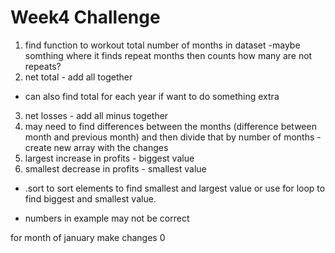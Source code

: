 # Week4 Challenge

1. find function to workout total number of months in dataset -maybe somthing where it finds repeat months then counts how many are not repeats?
2. net total - add all together
- can also find total for each year if want to do something extra 
3. net losses - add all minus together
4. may need to find differences between the months (difference between month and previous month) and then divide that by number of months - create new array with the changes 
6. largest increase in profits - biggest value
5. smallest decrease in profits - smallest value
- .sort to sort elements to find smallest and largest value or use for loop to find biggest and smallest value. 

- numbers in example may not be correct 

for month of january make changes 0 